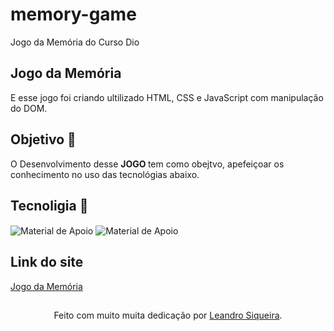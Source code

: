 # memory-game
 Jogo da Memória do Curso Dio 
 ## Jogo da Memória 
 E esse jogo foi criando ultilizado HTML, CSS e JavaScript com manipulação do DOM.
 ## Objetivo 🎯
O Desenvolvimento desse <strong> JOGO </strong> tem como obejtvo, apefeiçoar os conhecimento no uso das tecnológias abaixo.
 ## Tecnoligia 💾
 <img align="center" alt="Material de Apoio" src="https://img.shields.io/badge/HTML-C7EBAB?style=for-the-badge">
 <img align="center" alt="Material de Apoio" src="https://img.shields.io/badge/CSS-C7EBAB?style=for-the-badge">

## Link do site
 <a href="https://leandrosiqueira1.github.io/memory-game target='_blank' ">Jogo da Memória</a>
 ##
<div align="center">Feito com muito muita dedicação por <a href="https://github.com/leandrosiqueira target='_blank' ">Leandro Siqueira</a>.</div>

